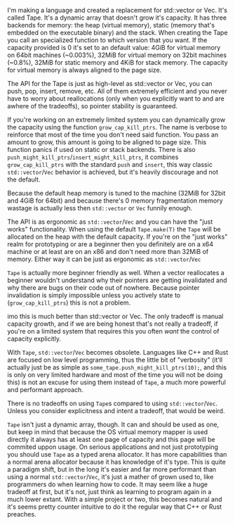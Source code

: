 I'm making a language and created a replacement for std::vector or Vec. It's called Tape. It's a dynamic array that doesn't grow it's capacity. It has three backends for memory: the heap (virtual memory), static (memory that's embedded on the executable binary) and the stack. When creating the Tape you call an specialized function to which version that you want. If the capacity provided is 0 it's set to an default value: 4GiB for virtual memory on 64bit machines (~0.003%), 32MiB for virtual memory on 32bit machines (~0.8%), 32MiB for static memory and 4KiB for stack memory. The capacity for virtual memory is always aligned to the page size.

The API for the Tape is just as high-level as std::vector or Vec, you can push, pop, insert, remove, etc. All of them extremely efficient and you never have to worry about reallocations (only when you explicitly want to and are awhere of the tradeoffs), so pointer stability is guaranteed.

If you're working on an extremely limited system you can dynamically grow the capacity using the function `grow_cap_kill_ptrs`. The name is verbose to reinforce that most of the time you don't need said function. You pass an amount to grow, this amount is going to be aligned to page size. This function panics if used on static or stack backends. There is also `push_might_kill_ptrs`/`insert_might_kill_ptrs`, it combines `grow_cap_kill_ptrs` with the standard `push` and `insert`, this way classic `std::vector`/`Vec` behavior is achieved, but it's heavily discourage and not the default.

Because the default heap memory is tuned to the machine (32MiB for 32bit and 4GiB for 64bit) and because there's 0 memory fragmentation memory wastage is actually less then `std::vector` or `Vec` funnily enough.

The API is as ergonomic as `std::vector`/`Vec` and you can have the "just works" functionality. When using the default `Tape.make(T)` the `Tape` will be allocated on the heap with the default capacity. If you're on the "just works" realm for prototyping or are a beginner then you definitely are on a x64 machine or at least are on an x86 and don't need more than 32MiB of memory. Either way it can be just as ergonomic as `std::vector`/`Vec`

`Tape` is actually more beginner friendly as well. When a vector reallocates a beginner wouldn't understand why their pointers are getting invalidated and why there are bugs on their code out of nowhere. Because pointer invalidation is simply impossible unless you actively state to (`grow_cap_kill_ptrs`) this is not a problem. 

imo this is much better than std::vector or Vec. The only tradeoff is manual capacity growth, and if we are being honest that's not really a tradeoff, if you're on a limited system that requires this you often _want_ the control of capacity explicitly.

With `Tape`, `std::vector`/`Vec` becomes obsolete. Languages like C++ and Rust are focused on low level programming, thus the little bit of "verbosity" (it'll actually just be as simple as `some_tape.push_might_kill_ptrs(10);`, and this is only on very limited hardware and most of the time you will not be doing this) is not an excuse for using them instead of `Tape`, a much more powerful and performant approach.

There is no tradeoffs on using `Tape`s compared to using `std::vector`/`Vec`. Unless you consider explicitness and intent a tradeoff, that would be weird.

`Tape` isn't just a dynamic array, though. It can and should be used as one, but keep in mind that because the OS virtual memory mapper is used directly it always has at least one page of capacity and this page will be commited uppon usage. On serious applications and not just prototyping you should use `Tape` as a typed arena allocator. It has more capabilities than a normal arena allocator because it has knowledge of it's type. This is quite a paradigm shift, but in the long it's easier and far more performant than using a normal `std::vector`/`Vec`, it's just a mather of grown used to, like programmers do when learning how to code. It may seem like a huge tradeoff at first, but it's not, just think as learning to program again in a much lower extant. With a simple project or two, this becomes natural and it's seems pretty counter intuitive to do it the regular way that C++ or Rust preaches.
